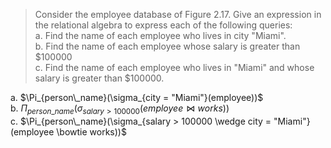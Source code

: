 > Consider the employee database of Figure 2.17. Give an expression in the relational 
> algebra to express each of the following queries: <br>
>     a. Find the name of each employee who lives in city "Miami". <br> 
>     b. Find the name of each employee whose salary is greater than $100000 <br>
>     c. Find the name of each employee who lives in "Miami" and whose salary is 
>     greater than $100000. <br>

a. $\Pi_{person\_name}(\sigma_{city = "Miami"}(employee))$ <br>
b. $\Pi_{person\_name}(\sigma_{salary > 100000}(employee \bowtie works))$ <br>
c. $\Pi_{person\_name}(\sigma_{salary > 100000 \wedge city = "Miami"}(employee \bowtie works))$ <br>


